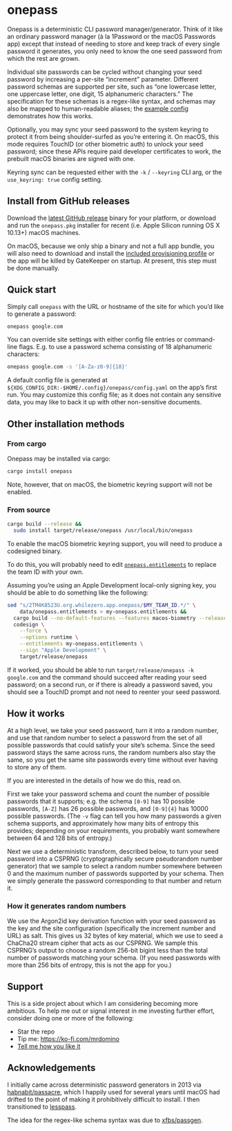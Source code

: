 # onepass

Onepass is a deterministic CLI password manager/generator. Think of it like an ordinary password manager (à la 1Password or the macOS Passwords app) except that instead of needing to store and keep track of every single password it generates, you only need to know the one seed password from which the rest are grown.

Individual site passwords can be cycled without changing your seed password by increasing a per-site “increment” parameter. Different password schemas are supported per site, such as “one lowercase letter, one uppercase letter, one digit, 15 alphanumeric characters.” The specification for these schemas is a regex-like syntax, and schemas may also be mapped to human-readable aliases; the [example config](example/config.yaml) demonstrates how this works.

Optionally, you may sync your seed password to the system keyring to protect it from being shoulder-surfed as you’re entering it. On macOS, this mode requires TouchID (or other biometric auth) to unlock your seed password; since these APIs require paid developer certificates to work, the prebuilt macOS binaries are signed with one.

Keyring sync can be requested either with the `-k` / `--keyring` CLI arg, or the `use_keyring: true` config setting.

## Install from GitHub releases
Download the [latest GitHub release](https://github.com/mrdomino/onepass/releases/latest) binary for your platform, or download and run the `onepass.pkg` installer for recent (i.e. Apple Silicon running OS X 10.13+) macOS machines.

On macOS, because we only ship a binary and not a full app bundle, you will also need to download and install the [included provisioning profile](https://github.com/mrdomino/onepass/raw/refs/heads/main/onepass.provisionprofile) or the app will be killed by GateKeeper on startup. At present, this step must be done manually.

## Quick start
Simply call `onepass` with the URL or hostname of the site for which you’d like to generate a password:
```sh
onepass google.com
```

You can override site settings with either config file entries or command-line flags. E.g. to use a password schema consisting of 18 alphanumeric characters:
```sh
onepass google.com -s '[A-Za-z0-9]{18}'
```

A default config file is generated at `${XDG_CONFIG_DIR:-$HOME/.config}/onepass/config.yaml` on the app’s first run. You may customize this config file; as it does not contain any sensitive data, you may like to back it up with other non-sensitive documents.

## Other installation methods

### From cargo
Onepass may be installed via cargo:
```sh
cargo install onepass
```

Note, however, that on macOS, the biometric keyring support will not be enabled.

### From source
```sh
cargo build --release &&
  sudo install target/release/onepass /usr/local/bin/onepass
```

To enable the macOS biometric keyring support, you will need to produce a codesigned binary.

To do this, you will probably need to edit [`onepass.entitlements`](data/onepass.entitlements) to replace the team ID with your own.

Assuming you’re using an Apple Development local-only signing key, you should be able to do something like the following:
```sh
sed "s/2TM4K8523U.org.whilezero.app.onepass/$MY_TEAM_ID.*/" \
    data/onepass.entitlements > my-onepass.entitlements &&
  cargo build --no-default-features --features macos-biometry --release &&
  codesign \
    --force \
    --options runtime \
    --entitlements my-onepass.entitlements \
    --sign "Apple Development" \
    target/release/onepass
```

If it worked, you should be able to run `target/release/onepass -k google.com` and the command should succeed after reading your seed password; on a second run, or if there is already a password saved, you should see a TouchID prompt and not need to reenter your seed password.

## How it works
At a high level, we take your seed password, turn it into a random number, and use that random number to select a password from the set of all possible passwords that could satisfy your site’s schema. Since the seed password stays the same across runs, the random numbers also stay the same, so you get the same site passwords every time without ever having to store any of them.

If you are interested in the details of how we do this, read on.

First we take your password schema and count the number of possible passwords that it supports; e.g. the schema `[0-9]` has 10 possible passwords, `[A-Z]` has 26 possible passwords, and `[0-9]{4}` has 10000 possible passwords. (The `-v` flag can tell you how many passwords a given schema supports, and approximately how many bits of entropy this provides; depending on your requirements, you probably want somewhere between 64 and 128 bits of entropy.)

Next we use a deterministic transform, described below, to turn your seed password into a CSPRNG (cryptographically secure pseudorandom number generator) that we sample to select a random number somewhere between 0 and the maximum number of passwords supported by your schema. Then we simply generate the password corresponding to that number and return it.

### How it generates random numbers
We use the Argon2id key derivation function with your seed password as the key and the site configuration (specifically the increment number and URL) as salt. This gives us 32 bytes of key material, which we use to seed a ChaCha20 stream cipher that acts as our CSPRNG. We sample this CSPRNG’s output to choose a random 256-bit bigint less than the total number of passwords matching your schema. (If you need passwords with more than 256 bits of entropy, this is not the app for you.)

## Support
This is a side project about which I am considering becoming more ambitious. To help me out or signal interest in me investing further effort, consider doing one or more of the following:
* Star the repo
* Tip me: <https://ko-fi.com/mrdomino>
* [Tell me how you like it](mailto:onepass@whilezero.org?subject=Thanks+for+making+onepass!+Some+feedback…)

## Acknowledgements
I initially came across deterministic password generators in 2013 via [habnabit/passacre](https://github.com/habnabit/passacre), which I happily used for several years until macOS had drifted to the point of making it prohibitively difficult to install. I then transitioned to [lesspass](https://lesspass.com/).

The idea for the regex-like schema syntax was due to [xfbs/passgen](https://github.com/xfbs/passgen).
